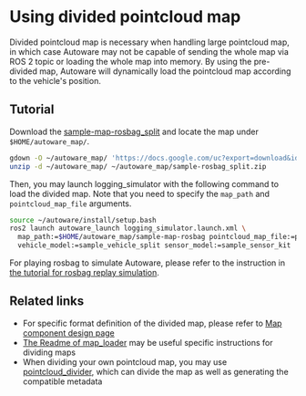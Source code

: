 # Using divided pointcloud map

Divided pointcloud map is necessary when handling large pointcloud map, in which case Autoware may not be capable of sending the whole map via ROS 2 topic or loading the whole map into memory. By using the pre-divided map, Autoware will dynamically load the pointcloud map according to the vehicle's position.

## Tutorial

Download the [sample-map-rosbag_split](https://docs.google.com/uc?export=download&id=11tLC9T4MS8fnZ9Wo0D8-Ext7hEDl2YJ4) and locate the map under `$HOME/autoware_map/`.

```bash
gdown -O ~/autoware_map/ 'https://docs.google.com/uc?export=download&id=11tLC9T4MS8fnZ9Wo0D8-Ext7hEDl2YJ4'
unzip -d ~/autoware_map/ ~/autoware_map/sample-rosbag_split.zip
```

Then, you may launch logging_simulator with the following command to load the divided map.
Note that you need to specify the `map_path` and `pointcloud_map_file` arguments.

```bash
source ~/autoware/install/setup.bash
ros2 launch autoware_launch logging_simulator.launch.xml \
  map_path:=$HOME/autoware_map/sample-map-rosbag pointcloud_map_file:=pointcloud_map \
  vehicle_model:=sample_vehicle_split sensor_model:=sample_sensor_kit
```

For playing rosbag to simulate Autoware, please refer to the instruction in [the tutorial for rosbag replay simulation](https://autowarefoundation.github.io/autoware-documentation/main/tutorials/ad-hoc-simulation/rosbag-replay-simulation/).

## Related links

- For specific format definition of the divided map, please refer to [Map component design page](https://autowarefoundation.github.io/autoware-documentation/main/design/autoware-architecture/map/)
- [The Readme of map_loader](https://github.com/autowarefoundation/autoware.universe/tree/main/map/autoware_map_loader) may be useful specific instructions for dividing maps
- When dividing your own pointcloud map, you may use [pointcloud_divider](https://github.com/autowarefoundation/autoware_tools/tree/main/map/autoware_pointcloud_divider), which can divide the map as well as generating the compatible metadata
